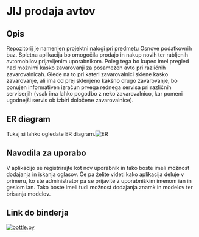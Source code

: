 # JIJ prodaja avtov

## Opis
Repozitorij je namenjen projektni nalogi pri predmetu Osnove podatkovnih baz. Spletna aplikacija bo omogočila prodajo in nakup novih ter rabljenih avtomobilov prijavljenim uporabnikom. Poleg tega bo kupec imel pregled nad možnimi kasko zavarovanji za posamezen avto pri različnih zavarovalnicah. Glede na to pri kateri zavarovalnici sklene kasko zavarovanje, ali ima od prej sklenjeno kakšno drugo zavarovanje, bo ponujen informativen izračun prvega rednega servisa pri različnih serviserjih (vsak ima lahko pogodbo z neko zavarovalnico, kar pomeni ugodnejši servis ob izbiri določene zavarovalnice).

## ER diagram

 Tukaj si lahko ogledate ER diagram.![ER](https://user-images.githubusercontent.com/64776159/161840894-bc2042ac-6cbf-4679-acf1-e2de95af1069.jpeg)

## Navodila za uporabo
V aplikacijo se registrirajte kot nov uporabnik in tako boste imeli možnost dodajanja in iskanja oglasov. Če pa želite videti kako aplikacija deluje v primeru, ko ste administrator pa
se prijavite z uporabniškim imenom ian in geslom ian. Tako boste imeli tudi možnost dodajanja znamk in modelov ter brisanja modelov.

 ## Link do binderja
[![bottle.py](https://mybinder.org/badge_logo.svg)](https://mybinder.org/v2/gh/ian-spiller/JIJ-prodaja-avtov/main?urlpath=proxy/8080/)